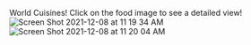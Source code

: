 World Cuisines!
Click on the food image to see a detailed view!
![Screen Shot 2021-12-08 at 11 19 34 AM](https://user-images.githubusercontent.com/88349865/145248196-c716f64c-da18-4b3f-9709-cf580819efc5.png)
![Screen Shot 2021-12-08 at 11 20 04 AM](https://user-images.githubusercontent.com/88349865/145248211-ddd07482-0648-48a3-94b8-bb098b4e8368.png)
